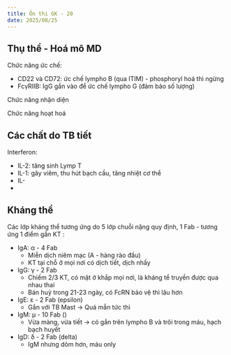```yaml
---
title: Ôn thi GK - 20
date: 2025/08/25
---
```


## Thụ thể - Hoá mô MD

Chức năng ức chế:

- CD22 và CD72: ức chế lympho B (qua ITIM) - phosphoryl hoá thì ngừng
- FcγRIIB: IgG gắn vào để ức chế lympho G (đảm bảo số lượng)

Chức năng nhận diện

Chức năng hoạt hoá
 
## Các chất do TB tiết

Interferon:

- IL-2: tăng sinh Lymp T
- IL-1: gây viêm, thu hút bạch cầu, tăng nhiệt cơ thể
- IL-
- 

## Kháng thể

Các lớp kháng thể tương ứng do 5 lớp chuỗi nặng quy định, 1 Fab - tương ứng 1 điểm gắn KT :

- IgA: α - 4 Fab 
    - Miễn dịch niêm mạc (A - hàng rào đầu)
    - KT tại chỗ ở mọi nơi có dịch tiết, dịch nhầy
- IgG: γ - 2 Fab
    - Chiếm 2/3 KT, có mặt ở khắp mọi nơi, là kháng tể truyền được qua nhau thai
    - Bán huỷ trong 21-23 ngày, có FcRN bảo vệ thì lâu hơn
- IgE: ε - 2 Fab (epsilon)
    - Gắn với TB Mast -> Quá mẫn tức thì
- IgM: μ - 10 Fab ()
    - Vừa màng, vừa tiết -> có gắn trên lympho B và trôi trong máu, hạch bạch huyết    
- IgD: δ - 2 Fab (delta)
    - IgM nhưng dỏm hơn, máu only 
    
